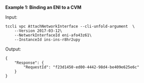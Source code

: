 **Example 1: Binding an ENI to a CVM**



Input: 

```
tccli vpc AttachNetworkInterface --cli-unfold-argument  \
    --Version 2017-03-12\
    --NetworkInterfaceId eni-afo43z61\
    --InstanceId ins-ins-r8hr2upy
```

Output: 
```
{
    "Response": {
        "RequestId": "f23d1450-ed00-4442-98d4-be409e625e6c"
    }
}
```

